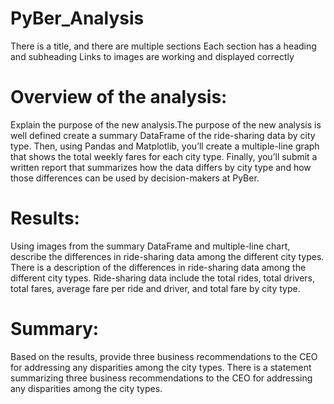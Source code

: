 # PyBer_Analysis
There is a title, and there are multiple sections
Each section has a heading and subheading
Links to images are working and displayed correctly
# Overview of the analysis:
Explain the purpose of the new analysis.The purpose of the new analysis is well defined
create a summary DataFrame of the ride-sharing data by city type. Then, using Pandas and Matplotlib, you’ll create a multiple-line graph that shows the total weekly fares for each city type. Finally, you’ll submit a written report that summarizes how the data differs by city type and how those differences can be used by decision-makers at PyBer.
# Results: 
Using images from the summary DataFrame and multiple-line chart, describe the differences in ride-sharing data among the different city types.
There is a description of the differences in ride-sharing data among the different city types. Ride-sharing data include the total rides, total drivers, total fares, average fare per ride and driver, and total fare by city type.
# Summary:
Based on the results, provide three business recommendations to the CEO for addressing any disparities among the city types.
There is a statement summarizing three business recommendations to the CEO for addressing any disparities among the city types.
